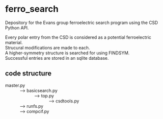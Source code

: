 # ferro_search
Depository for the Evans group ferroelectric search program using the CSD Python API. 

Every polar entry from the CSD is considered as a potential ferroelectric material.\
Strucural modifications are made to each. \
A higher-symmetry structure is searched for using FINDSYM.\
Successful entries are stored in an sqlite database.

## code structure
master.py \
&nbsp;&nbsp;&nbsp;&nbsp;&nbsp;&nbsp;&nbsp;&nbsp;&nbsp;&nbsp;&nbsp;&nbsp;--> basicsearch.py \
&nbsp;&nbsp;&nbsp;&nbsp;&nbsp;&nbsp;&nbsp;&nbsp;&nbsp;&nbsp;&nbsp;&nbsp;&nbsp;&nbsp;&nbsp;&nbsp;&nbsp;&nbsp;&nbsp;&nbsp;&nbsp;&nbsp;&nbsp;&nbsp;--> top.py\
&nbsp;&nbsp;&nbsp;&nbsp;&nbsp;&nbsp;&nbsp;&nbsp;&nbsp;&nbsp;&nbsp;&nbsp;&nbsp;&nbsp;&nbsp;&nbsp;&nbsp;&nbsp;&nbsp;&nbsp;&nbsp;&nbsp;&nbsp;&nbsp;&nbsp;&nbsp;&nbsp;&nbsp;&nbsp;&nbsp;&nbsp;&nbsp;&nbsp;&nbsp;&nbsp;&nbsp;--> csdtools.py \
&nbsp;&nbsp;&nbsp;&nbsp;&nbsp;&nbsp;&nbsp;&nbsp;&nbsp;&nbsp;&nbsp;&nbsp;--> runfs.py\
&nbsp;&nbsp;&nbsp;&nbsp;&nbsp;&nbsp;&nbsp;&nbsp;&nbsp;&nbsp;&nbsp;&nbsp;--> compcif.py
